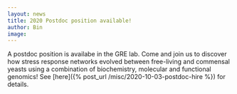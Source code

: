 ```yaml
---
layout: news
title: 2020 Postdoc position available!
author: Bin
image:
---
```


A postdoc position is availabe in the GRE lab. Come and join us to discover how stress response networks evolved between free-living and commensal yeasts using a combination of biochemistry, molecular and functional genomics! See [here]({% post_url /misc/2020-10-03-postdoc-hire %}) for details.
